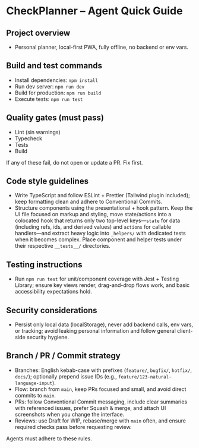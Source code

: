 # CheckPlanner – Agent Quick Guide

## Project overview

- Personal planner, local-first PWA, fully offline, no backend or env vars.

## Build and test commands

- Install dependencies: `npm install`
- Run dev server: `npm run dev`
- Build for production: `npm run build`
- Execute tests: `npm run test`

## Quality gates (must pass)

- Lint (sin warnings)
- Typecheck
- Tests
- Build

If any of these fail, do not open or update a PR. Fix first.

## Code style guidelines

- Write TypeScript and follow ESLint + Prettier (Tailwind plugin included); keep
  formatting clean and adhere to Conventional Commits.
- Structure components using the presentational + hook pattern. Keep the UI file
  focused on markup and styling, move state/actions into a colocated hook that
  returns only two top-level keys—`state` for data (including refs, ids, and
  derived values) and `actions` for callable handlers—and extract heavy logic
  into `_helpers/` with dedicated tests when it becomes complex. Place component and
  helper tests under their respective `__tests__/` directories.

## Testing instructions

- Run `npm run test` for unit/component coverage with Jest + Testing Library;
  ensure key views render, drag-and-drop flows work, and basic accessibility
  expectations hold.

## Security considerations

- Persist only local data (localStorage), never add backend calls, env vars, or
  tracking; avoid leaking personal information and follow general client-side
  security hygiene.

## Branch / PR / Commit strategy

- Branches: English kebab-case with prefixes (`feature/`, `bugfix/`, `hotfix/`,
  `docs/`); optionally prepend issue IDs (e.g.,
  `feature/123-natural-language-input`).
- Flow: branch from `main`, keep PRs focused and small, and avoid direct commits
  to `main`.
- PRs: follow Conventional Commit messaging, include clear summaries with
  referenced issues, prefer Squash & merge, and attach UI screenshots when you
  change the interface.
- Reviews: use Draft for WIP, rebase/merge with `main` often, and ensure
  required checks pass before requesting review.

Agents must adhere to these rules.
